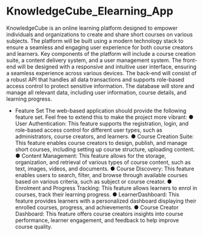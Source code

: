 # KnowledgeCube_Elearning_App
 
 KnowledgeCube is an online learning platform designed to empower individuals and organizations to
 create and share short courses on various subjects. The platform will be built using a modern technology
 stack to ensure a seamless and engaging user experience for both course creators and learners. Key
 components of the platform will include a course creation suite, a content delivery system, and a user
 management system.
 The front-end will be designed with a responsive and intuitive user interface, ensuring a seamless
 experience across various devices. The back-end will consist of a robust API that handles all data
 transactions and supports role-based access control to protect sensitive information. The database will
 store and manage all relevant data, including user information, course details, and learning progress.
 * Feature Set
 The web-based application should provide the following feature set. Feel free to extend this to make the
 project more vibrant:
 ● User Authentication: This feature supports the registration, login, and role-based access control
 for different user types, such as administrators, course creators, and learners.
 ● Course Creation Suite: This feature enables course creators to design, publish, and manage short
 courses, including setting up course structure, uploading content.
 ● Content Management: This feature allows for the storage, organization, and retrieval of various
 types of course content, such as text, images, videos, and documents.
 ● Course Discovery: This feature enables users to search, filter, and browse through available
 courses based on various criteria, such as subject or course creator.
 ● Enrolment and Progress Tracking: This feature allows learners to enrol in courses, track their
 learning progress.
 ● LearnerDashboard: This feature provides learners with a personalized dashboard displaying their
 enrolled courses, progress, and achievements.
 ● Course Creator Dashboard: This feature offers course creators insights into course performance,
 learner engagement, and feedback to help improve course quality.
